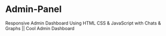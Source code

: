 # Admin-Panel
Responsive Admin Dashboard Using HTML CSS &amp; JavaScript with Chats &amp; Graphs || Cool Admin Dashboard
